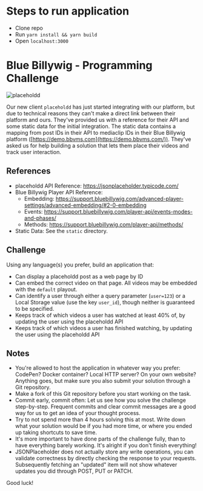 # Steps to run application
- Clone repo
- Run `yarn install && yarn build`
- Open `localhost:3000`

# Blue Billywig - Programming Challenge

![placeholdd](static/logo.png)

Our new client `placeholdd` has just started integrating with our platform, but due to technical reasons they can't make a direct link between their platform and ours. They've provided us with a reference for their API and some static data for the initial integration. The static data contains a mapping from post IDs in their API to mediaclip IDs in their Blue Billywig platform ([https://demo.bbvms.com](https://demo.bbvms.com/)). They've asked us for help building a solution that lets them place their videos and track user interaction.


## References

- placeholdd API Reference: https://jsonplaceholder.typicode.com/
- Blue Billywig Player API Reference:
  - Embedding: https://support.bluebillywig.com/advanced-player-settings/advanced-embedding/#2-0-embedding
  - Events: https://support.bluebillywig.com/player-api/events-modes-and-phases/
  - Methods: https://support.bluebillywig.com/player-api/methods/
- Static Data: See the `static` directory.

## Challenge

Using any language(s) you prefer, build an application that:

- Can display a placeholdd post as a web page by ID
- Can embed the correct video on that page. All videos may be embedded with the `default` playout.
- Can identify a user through either a query parameter (`user=123`) or a Local Storage value (use the key `user_id`), though neither is guaranteed to be specified.
- Keeps track of which videos a user has watched at least 40% of, by updating the user using the placeholdd API
- Keeps track of which videos a user has finished watching, by updating the user using the placeholdd API

## Notes

- You're allowed to host the application in whatever way you prefer: CodePen? Docker container? Local HTTP server? On your own website? Anything goes, but make sure you also submit your solution through a Git repository.
- Make a fork of this Git repository before you start working on the task.
- Commit early, commit often: Let us see how you solve the challenge step-by-step. Frequent commits and clear commit messages are a good way for us to get an idea of your thought process.
- Try to not spend more than 4 hours solving this at most. Write down what your solution would be if you had more time, or where you ended up taking shortcuts to save time.
- It's more important to have done parts of the challenge fully, than to have everything barely working. It's alright if you don't finish everything!
- JSONPlaceholder does not actually store any write operations, you can validate correctness by directly checking the response to your requests. Subsequently fetching an "updated" item will not show whatever updates you did through POST, PUT or PATCH.

Good luck!
